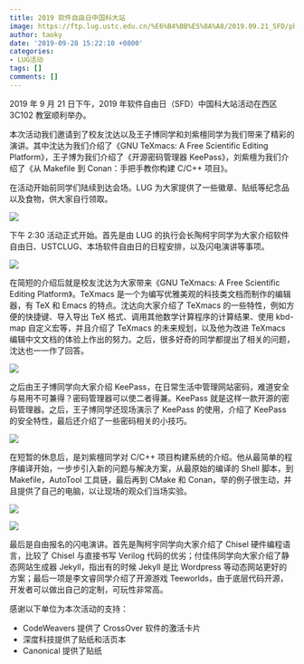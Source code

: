 ```yaml
---
title: 2019 软件自由日中国科大站
image: https://ftp.lug.ustc.edu.cn/%E6%B4%BB%E5%8A%A8/2019.09.21_SFD/photo/DSC_0830.JPG
author: taoky
date: '2019-09-28 15:22:10 +0800'
categories:
- LUG活动
tags: []
comments: []
---
```

2019 年 9 月 21 日下午，2019 年软件自由日（SFD）中国科大站活动在西区 3C102 教室顺利举办。

本次活动我们邀请到了校友沈达以及王子博同学和刘紫檀同学为我们带来了精彩的演讲。其中沈达为我们介绍了《GNU TeXmacs: A Free Scientific Editing Platform》，王子博为我们介绍了《开源密码管理器 KeePass》，刘紫檀为我们介绍了《从 Makefile 到 Conan：手把手教你构建 C/C++ 项目》。

在活动开始前同学们陆续到达会场。LUG 为大家提供了一些徽章、贴纸等纪念品以及食物，供大家自行领取。

![](http://ftp.lug.ustc.edu.cn/%E6%B4%BB%E5%8A%A8/2019.09.21_SFD/photo/DSC_0819.JPG)

下午 2:30 活动正式开始。首先是由 LUG 的执行会长陶柯宇同学为大家介绍软件自由日、USTCLUG、本场软件自由日的日程安排，以及闪电演讲等事项。

![](http://ftp.lug.ustc.edu.cn/%E6%B4%BB%E5%8A%A8/2019.09.21_SFD/photo/DSC_0844.JPG)

在简短的介绍后就是校友沈达为大家带来《GNU TeXmacs: A Free Scientific Editing Platform》。TeXmacs 是一个为编写优雅美观的科技类文档而制作的编辑器，有 TeX 和 Emacs 的特点。沈达向大家介绍了 TeXmacs 的一些特性，例如方便的快捷键、导入导出 TeX 格式、调用其他数学计算程序的计算结果、使用 kbd-map 自定义宏等，并且介绍了 TeXmacs 的未来规划，以及他为改进 TeXmacs 编辑中文文档的体验上作出的努力。之后，很多好奇的同学都提出了相关的问题，沈达也一一作了回答。

![](http://ftp.lug.ustc.edu.cn/%E6%B4%BB%E5%8A%A8/2019.09.21_SFD/photo/DSC_0862.JPG)

之后由王子博同学向大家介绍 KeePass，在日常生活中管理网站密码，难道安全与易用不可兼得？密码管理器可以使二者得兼。KeePass 就是这样一款开源的密码管理器。之后，王子博同学还现场演示了 KeePass 的使用，介绍了 KeePass 的安全特性，最后还介绍了一些密码相关的小技巧。

![](http://ftp.lug.ustc.edu.cn/%E6%B4%BB%E5%8A%A8/2019.09.21_SFD/photo/DSC_0878.JPG)

在短暂的休息后，是刘紫檀同学对 C/C++ 项目构建系统的介绍。他从最简单的程序编译开始，一步步引入新的问题与解决方案，从最原始的编译的 Shell 脚本，到 Makefile，AutoTool 工具链，最后再到 CMake 和 Conan，举的例子很生动，并且提供了自己的电脑，以让现场的观众们当场实验。

![](http://ftp.lug.ustc.edu.cn/%E6%B4%BB%E5%8A%A8/2019.09.21_SFD/photo/DSC_0891.JPG)

![](http://ftp.lug.ustc.edu.cn/%E6%B4%BB%E5%8A%A8/2019.09.21_SFD/photo/DSC_0893.JPG)

最后是自由报名的闪电演讲。首先是陶柯宇同学向大家介绍了 Chisel 硬件编程语言，比较了 Chisel 与直接书写 Verilog 代码的优劣；付佳伟同学向大家介绍了静态网站生成器 Jekyll，指出有的时候 Jekyll 是比 Wordpress 等动态网站更好的方案；最后一项是李文睿同学介绍了开源游戏 Teeworlds，由于底层代码开源，开发者可以做出自己的定制，可玩性非常高。

感谢以下单位为本次活动的支持：

- CodeWeavers 提供了 CrossOver 软件的激活卡片
- 深度科技提供了贴纸和活页本
- Canonical 提供了贴纸